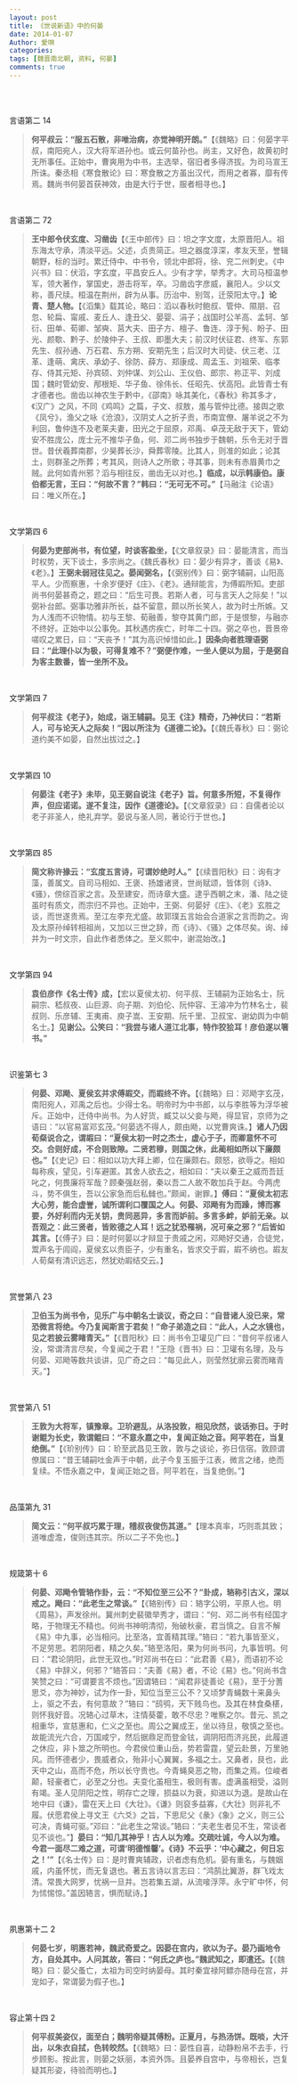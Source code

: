 ```yaml
---
layout: post
title: 《世说新语》中的何晏
date: 2014-01-07
Author: 愛唄
categories: 
tags: [魏晋南北朝, 资料, 何晏]
comments: true
--- 
```


<br>
<br>

言语第二 14

>**何平叔云：“服五石散，非唯治病，亦觉神明开朗。”**【《魏略》曰：何晏字平叔，南阳宛人，汉大将军进孙也。或云何苗孙也。尚主，又好色，故黄初时无所事任。正始中，曹爽用为中书，主选举，宿旧者多得济拔。为司马宣王所诛。秦丞相《寒食散论》曰：寒食散之方虽出汉代，而用之者寡，靡有传焉。魏尚书何晏首获神效，由是大行于世，服者相寻也。】

<br>

言语第二 72

>**王中郎令伏玄度、习凿齿**【《王中郎传》曰：坦之字文度，太原晋阳人。祖东海太守承，清淡平远。父述，贞贵简正。坦之器度淳深，孝友天至，誉辑朝野，标的当时。累迁侍中、中书令，领北中郎将，徐、兖二州刺史。《中兴书》曰：伏滔，字玄度，平昌安丘人。少有才学，举秀才。大司马桓温参军，领大著作，掌国史，游击将军，卒。习凿齿字彦威，襄阳人。少以文称，善尺牍。桓温在荆州，辟为从事。历治中、别驾，迁荥阳太守。】**论青、楚人物。**【《滔集》载其论，略曰：滔以春秋时鲍叔、管仲、隰朋、召忽、轮扁、甯戚、麦丘人、逢丑父、晏婴、涓子；战国时公羊高、孟轲、邹衍、田单、荀卿、邹奭、莒大夫、田子方、檀子、鲁连、淳于髡、盼子、田光、颜歜、黔子、於陵仲子、王叔、即墨大夫；前汉时伏征君、终军、东郭先生、叔孙通、万石君、东方朔、安期先生；后汉时大司徒、伏三老、江革、逢萌、禽庆、承幼子、徐防、薛方、郑康成、周孟玉、刘祖荣、临孝存、侍其元矩、孙宾硕、刘仲谋、刘公山、王仪伯、郎宗、祢正平、刘成国；魏时管幼安、邴根矩、华子鱼、徐伟长、任昭先、伏高阳。此皆青士有才德者也。凿齿以神农生于黔中，《邵南》咏其美化，《春秋》称其多才，《汉广》之风，不同《鸡鸣》之篇，子文、叔敖，羞与管仲比德。接舆之歌《凤兮》，渔父之咏《沧浪》，汉阴丈人之折子贡，市南宜僚、屠羊说之不为利回，鲁仲连不及老莱夫妻，田光之于屈原，邓禹、卓茂无敌于天下，管幼安不胜庞公，庞士元不推华子鱼，何、邓二尚书独步于魏朝，乐令无对于晋世。昔伏羲葬南郡，少昊葬长沙，舜葬零陵。比其人，则准的如此；论其土，则群圣之所葬；考其风，则诗人之所歌；寻其事，则未有赤眉黄巾之贼。此何如青州邪？滔与相往反，凿齿无以对也。】**临成，以示韩康伯。康伯都无言，王曰：“何故不言？”韩曰：“无可无不可。”**【马融注《论语》曰：唯义所在。】

<br>

文学第四 6

>**何晏为吏部尚书，有位望，时谈客盈坐，**【《文章叙录》曰：晏能清言，而当时权势，天下谈士，多宗尚之。《魏氏春秋》曰：晏少有异才，善谈《易》、《老》。】**王弼未弱冠往见之。晏闻弼名，**【《弼别传》曰：弼字辅嗣，山阳高平人。少而察惠，十余岁便好《庄》、《老》。通辩能言，为傅嘏所知。吏部尚书何晏甚奇之，题之曰：“后生可畏。若斯人者，可与言天人之际矣！”以弼补台郎。弼事功雅非所长，益不留意，颇以所长笑人，故为时士所嫉。又为人浅而不识物情。初与王黎、荀融善，黎夺其黄门郎，于是恨黎，与融亦不终好。正始中以公事免。其秋遇疠疾亡，时年二十四。弼之卒也，晋景帝嗟叹之累日，曰：“天丧予！”其为高识悼惜如此。】**因条向者胜理语弼曰：“此理仆以为极，可得复难不？”弼便作难，一坐人便以为屈，于是弼自为客主数番，皆一坐所不及。**

<br>

文学第四 7

>**何平叔注《老子》，始成，诣王辅嗣。见王《注》精奇，乃神伏曰：“若斯人，可与论天人之际矣！”因以所注为《道德二论》。**【《魏氏春秋》曰：弼论道约美不如晏，自然出拔过之。】

<br>

文学第四 10

>**何晏注《老子》未毕，见王弼自说注《老子》旨。何意多所短，不复得作声，但应诺诺。遂不复注，因作《道德论》。**【《文章叙录》曰：自儒者论以老子非圣人，绝礼弃学。晏说与圣人同，著论行于世也。】

<br>

文学第四 85

>**简文称许掾云：“玄度五言诗，可谓妙绝时人。”**【《续晋阳秋》曰：询有才藻，善属文。自司马相如、王褒、扬雄诸贤，世尚赋颂，皆体则《诗》、《骚》，傍综百家之言。及至建安，而诗章大盛。逮乎西朝之末，潘、陆之徒虽时有质文，而宗归不异也。正始中，王弼、何晏好《庄》、《老》玄胜之谈，而世遂贵焉。至江左李充尤盛。故郭璞五言始会合道家之言而韵之。询及太原孙绰转相祖尚，又加以三世之辞，而《诗》、《骚》之体尽矣。询、绰并为一时文宗，自此作者悉体之。至义熙中，谢混始改。】

<br>

文学第四 94

>**袁伯彦作《名士传》成，**【宏以夏侯太初、何平叔、王辅嗣为正始名士，阮嗣宗、嵇叔夜、山巨源、向子期、刘伯伦、阮仲容、王濬冲为竹林名士，裴叔则、乐彦辅、王夷甫、庾子嵩、王安期、阮千里、卫叔宝、谢幼舆为中朝名士。】**见谢公。公笑曰：“我尝与诸人道江北事，特作狡狯耳！彦伯遂以箸书。”**

<br>

识鉴第七 3

>**何晏、邓飏、夏侯玄并求傅嘏交，而嘏终不许。**【《魏略》曰：邓飏字玄茂，南阳宛人，邓禹之后也。少得士名。明帝时为中书郎，以与李胜等为浮华被斥。正始中，迁侍中尚书。为人好货，臧艾以父妾与飏，得显官，京师为之语曰：“以官易富邓玄茂。”何晏选不得人，颇由飏，以党曹爽诛。】**诸人乃因荀粲说合之，谓嘏曰：“夏侯太初一时之杰士，虚心于子，而卿意怀不可交。合则好成，不合则致隙。二贤若穆，则国之休，此蔺相如所以下廉颇也。”**【《史记》曰：相如以功大拜上卿，位在廉颇右。颇怒，欲辱之。相如每称疾，望见，引车避匿。其舍人欲去之，相如曰：“夫以秦王之威而吾廷叱之，何畏廉将军哉？顾秦强赵弱，秦以吾二人故不敢加兵于赵。今两虎斗，势不俱生，吾以公家急而后私雠也。”颇闻，谢罪。】**傅曰：“夏侯太初志大心劳，能合虚誉，诚所谓利口覆国之人。何晏、邓飏有为而躁，博而寡要，外好利而内无关钥，贵同恶异，多言而妒前。多言多衅，妒前无亲。以吾观之：此三贤者，皆败德之人耳！远之犹恐罹祸，况可亲之邪？”后皆如其言。**【《傅子》曰：是时何晏以才辩显于贵戚之闲，邓飏好交通，合徒党，鬻声名于闾阎，夏侯玄以贵臣子，少有重名，皆求交于嘏，嘏不纳也。嘏友人荀粲有清识远志，然犹劝嘏结交云。】

<br>

赏誉第八 23

>**卫伯玉为尚书令，见乐广与中朝名士谈议，奇之曰：“自昔诸人没已来，常恐微言将绝。今乃复闻斯言于君矣！”命子弟造之曰：“此人，人之水镜也，见之若披云雾睹青天。”**【《晋阳秋》曰：尚书令卫瓘见广曰：“昔何平叔诸人没，常谓清言尽矣，今复闻之于君！”王隐《晋书》曰：卫瓘有名理，及与何晏、邓飏等数共谈讲，见广奇之曰：“每见此人，则莹然犹廓云雾而睹青天。”】

<br>

赏誉第八 51

>**王敦为大将军，镇豫章。卫玠避乱，从洛投敦，相见欣然，谈话弥日。于时谢鲲为长史，敦谓鲲曰：“不意永嘉之中，复闻正始之音。阿平若在，当复绝倒。”**【《玠别传》曰：玠至武昌见王敦，敦与之谈论，弥日信宿。敦顾谓僚属曰：“昔王辅嗣吐金声于中朝，此子今复玉振于江表，微言之绪，绝而复续。不悟永嘉之中，复闻正始之音。阿平若在，当复绝倒。”】

<br>

品藻第九 31

>**简文云：“何平叔巧累于理，稽叔夜俊伤其道。”**【理本真率，巧则乖其致；道唯虚澹，俊则违其宗。所以二子不免也。】

<br>

规箴第十 6

>**何晏、邓飏令管辂作卦，云：“不知位至三公不？”卦成，辂称引古义，深以戒之。飏曰：“此老生之常谈。”**【《辂别传》曰：辂字公明，平原人也。明《周易》，声发徐州。冀州刺史裴徽举秀才，谓曰：“何、邓二尚书有经国才略，于物理无不精也。何尚书神明清彻，殆破秋豪，君当慎之。自言不解《易》中九事，必当相问。比至洛，宜善精其理。”辂曰：“若九事皆至义，不足劳思。若阴阳者，精之久矣。”辂至洛阳，果为何尚书问，九事皆明。何曰：“君论阴阳，此世无双也。”时邓尚书在曰：“此君善《易》，而语初不论《易》中辞义，何邪？”辂答曰：“夫善《易》者，不论《易》也。”何尚书含笑赞之曰：“可谓要言不烦也。”因谓辂曰：“闻君非徒善论《易》，至于分蓍思爻，亦为神妙，试为作一卦，知位当至三公不？又顷梦青蝇数十来鼻头上，驱之不去，有何意故？”辂曰：“鸱鸮，天下贱鸟也。及其在林食桑椹，则怀我好音。况辂心过草木，注情葵藿，敢不尽忠？唯察之尔。昔元、凯之相重华，宣慈惠和，仁义之至也。周公之翼成王，坐以待旦，敬慎之至也。故能流光六合，万国咸宁，然后据鼎足而登金铉，调阴阳而济兆民，此履道之休应，非卜筮之所明也。今君侯位重山岳，势若雷霆，望云赴景，万里驰风。而怀德者少，畏威者众，殆非小心翼翼，多福之士。又鼻者，艮也，此天中之山，高而不危，所以长守贵也。今青蝇臭恶之物，而集之焉。位峻者颠，轻豪者亡，必至之分也。夫变化虽相生，极则有害。虚满虽相受，溢则有竭。圣人见阴阳之性，明存亡之理，损益以为衰，抑进以为退。是故山在地中曰《谦》，雷在天上曰《大壮》。《谦》则裒多益寡，《大壮》则非礼不履。伏愿君侯上寻文王《六爻》之旨，下思尼父《彖》《象》之义，则三公可决，青蝇可驱。”邓曰：“此老生之常谈。”辂曰：“夫老生者见不生，常谈者见不谈也。”】**晏曰：“知几其神乎！古人以为难。交疏吐诚，今人以为难。今君一面尽二难之道，可谓‘明德惟馨’。《诗》不云乎：‘中心藏之，何日忘之！’”**【《名士传》曰：是时曹爽辅政，识者虑有危机。晏有重名，与魏姻戚，内虽怀忧，而无复退也。著五言诗以言志曰：“鸿鹄比翼游，群飞戏太清。常畏大网罗，忧祸一旦并。岂若集五湖，从流唼浮萍。永宁旷中怀，何为怵惕惊。”盖因辂言，惧而赋诗。】

<br>

夙惠第十二 2

>**何晏七岁，明惠若神，魏武奇爱之。因晏在宫内，欲以为子。晏乃画地令方，自处其中。人问其故，答曰：“何氏之庐也。”魏武知之，即遣还。**【《魏略》曰：晏父蚤亡，太祖为司空时纳晏母。其时秦宜禄阿鳔亦随母在宫，并宠如子，常谓晏为假子也。】

<br>

容止第十四 2

>**何平叔美姿仪，面至白；魏明帝疑其傅粉。正夏月，与热汤饼。既啖，大汗出，以朱衣自拭，色转皎然。**【《魏略》曰：晏性自喜，动静粉帛不去手，行步顾影。按此言，则晏之妖丽，本资外饰。且晏养自宫中，与帝相长，岂复疑其形姿，待验而明也。】

<br>
